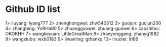 # Github ID list 

1> liuyang: lyang777
2> zhenghongwei: zhw540312
3> guojun: guojun200
4> zhangteng: YoRHa90
5> zhuangguowei: zhuang-guowei
6> caoshihui: OKOKHH
7> wangkeyuan: LittleGreatMan
8> zhanyonggang: zhanyg1982
9> wangxiubo: wxb0183
9> liwanling: gthankq
10> liruolei: lrl66

